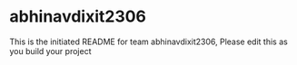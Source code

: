 # abhinavdixit2306
This is the initiated README for team abhinavdixit2306, Please edit this as you build your project
